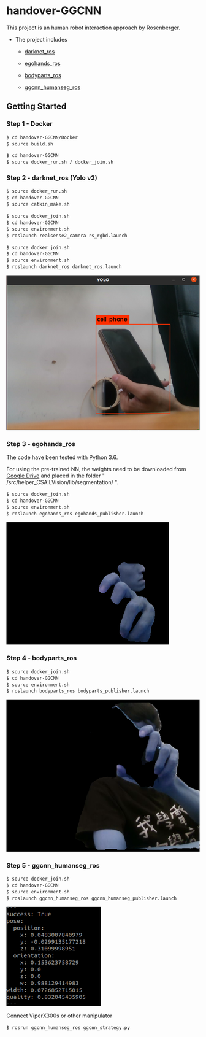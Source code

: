 # handover-GGCNN

This project is an human robot interaction approach by Rosenberger. 

- The project includes

  -  [darknet_ros](https://github.com/ARG-NCTU/darknet_ros)
  
  -  [egohands_ros](https://github.com/ARG-NCTU/egohands_ros)

  -  [bodyparts_ros](https://github.com/ARG-NCTU/bodyparts_ros)
  
  -  [ggcnn_humanseg_ros](https://github.com/ARG-NCTU/ggcnn_humanseg_ros)

  
## Getting Started 

### Step 1 - Docker

```bash
$ cd handover-GGCNN/Docker
$ source build.sh 
``` 

```bash
$ cd handover-GGCNN
$ source docker_run.sh / docker_join.sh
``` 

### Step 2 - darknet_ros (Yolo v2)

```bash
$ source docker_run.sh
$ cd handover-GGCNN
$ source catkin_make.sh
```     
```bash
$ source docker_join.sh
$ cd handover-GGCNN
$ source environment.sh
$ roslaunch realsense2_camera rs_rgbd.launch
```   
```bash
$ source docker_join.sh
$ cd handover-GGCNN
$ source environment.sh
$ roslaunch darknet_ros darknet_ros.launch
``` 
![](figures/1.png)
     
### Step 3 - egohands_ros

The code have been tested with Python 3.6.

For using the pre-trained NN, the weights need to be downloaded from [Google Drive](https://drive.google.com/drive/folders/11kLgzLdFPy3yl03X6lBetebDpU5wLMQv) and placed in the folder " /src/helper_CSAILVision/lib/segmentation/ ".

```bash
$ source docker_join.sh
$ cd handover-GGCNN
$ source environment.sh
$ roslaunch egohands_ros egohands_publisher.launch
```
![](figures/2.png)

### Step 4 - bodyparts_ros

```bash
$ source docker_join.sh
$ cd handover-GGCNN
$ source environment.sh
$ roslaunch bodyparts_ros bodyparts_publisher.launch
```
![](figures/3.png)

### Step 5 - ggcnn_humanseg_ros

```bash
$ source docker_join.sh
$ cd handover-GGCNN
$ source environment.sh
$ roslaunch ggcnn_humanseg_ros ggcnn_humanseg_publisher.launch
```
![](figures/4.png)

Connect ViperX300s or other manipulator
```bash
$ rosrun ggcnn_humanseg_ros ggcnn_strategy.py
```